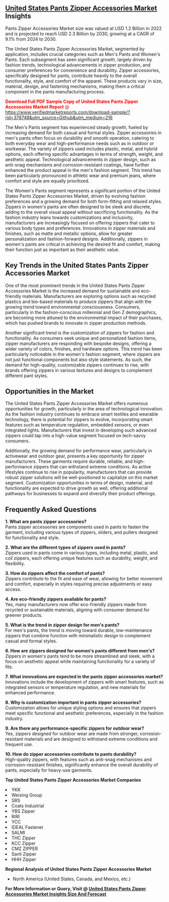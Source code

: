 <h2><a href="https://www.verifiedmarketreports.com/download-sample/?rid=378748&amp;utm_source=Github&amp;utm_medium=216" target="_blank">United States Pants Zipper Accessories Market</a> Insights</h2><p>Pants Zipper Accessories Market size was valued at USD 1.2 Billion in 2022 and is projected to reach USD 2.3 Billion by 2030, growing at a CAGR of 9.1% from 2024 to 2030.</p><p><p>The United States Pants Zipper Accessories Market, segmented by application, includes crucial categories such as Men's Pants and Women's Pants. Each subsegment has seen significant growth, largely driven by fashion trends, technological advancements in zipper production, and consumer preferences for convenience and durability. Zipper accessories, specifically designed for pants, contribute heavily to the overall functionality, style, and comfort of the apparel. These products vary in size, material, design, and fastening mechanisms, making them a critical component in the pants manufacturing process.</p><p><p><span class=""><span style="color: #ff0000;"><strong>Download Full PDF Sample Copy of United States Pants Zipper Accessories Market Report</strong> @ </span><a href="https://www.verifiedmarketreports.com/download-sample/?rid=378748&amp;utm_source=Github&amp;utm_medium=216" target="_blank">https://www.verifiedmarketreports.com/download-sample/?rid=378748&amp;utm_source=Github&amp;utm_medium=216</a></span></p></p><p>The Men's Pants segment has experienced steady growth, fueled by increasing demand for both casual and formal styles. Zipper accessories in men's pants often focus on durability and smooth operation, catering to both everyday wear and high-performance needs such as in outdoor or workwear. The variety of zippers used includes plastic, metal, and hybrid options, each offering specific advantages in terms of strength, weight, and aesthetic appeal. Technological advancements in zipper design, such as anti-snag mechanisms and corrosion-resistant coatings, have further enhanced the product appeal in the men's fashion segment. This trend has been particularly pronounced in athletic wear and premium jeans, where comfort and style are equally prioritized.</p><p>The Women's Pants segment represents a significant portion of the United States Pants Zipper Accessories Market, driven by evolving fashion preferences and a growing demand for both form-fitting and relaxed styles. Zippers in women's pants are often designed to be sleek and discrete, adding to the overall visual appeal without sacrificing functionality. As the fashion industry leans towards customizations and inclusivity, manufacturers are increasingly focused on offering zippers that cater to various body types and preferences. Innovations in zipper materials and finishes, such as matte and metallic options, allow for greater personalization and fashion-forward designs. Additionally, zippers in women's pants are critical in achieving the desired fit and comfort, making their function just as important as their aesthetic value.</p><h2>Key Trends in the United States Pants Zipper Accessories Market</h2><p>One of the most prominent trends in the United States Pants Zipper Accessories Market is the increased demand for sustainable and eco-friendly materials. Manufacturers are exploring options such as recycled plastics and bio-based materials to produce zippers that align with the growing trend toward environmental consciousness. Consumers, particularly in the fashion-conscious millennial and Gen Z demographics, are becoming more attuned to the environmental impact of their purchases, which has pushed brands to innovate in zipper production methods.</p><p>Another significant trend is the customization of zippers for fashion and functionality. As consumers seek unique and personalized fashion items, zipper manufacturers are responding with bespoke designs, offering a wider variety of colors, finishes, and hardware options. This trend has been particularly noticeable in the women's fashion segment, where zippers are not just functional components but also style statements. As such, the demand for high-quality, customizable zippers continues to rise, with brands offering zippers in various textures and designs to complement different pant styles.</p><h2>Opportunities in the Market</h2><p>The United States Pants Zipper Accessories Market offers numerous opportunities for growth, particularly in the area of technological innovation. As the fashion industry continues to embrace smart textiles and wearable technology, there is potential for zippers to evolve, incorporating smart features such as temperature regulation, embedded sensors, or even integrated lights. Manufacturers that invest in developing such advanced zippers could tap into a high-value segment focused on tech-savvy consumers.</p><p>Additionally, the growing demand for performance wear, particularly in activewear and outdoor gear, presents a key opportunity for zipper manufacturers. These garments require durable, reliable, and high-performance zippers that can withstand extreme conditions. As active lifestyles continue to rise in popularity, manufacturers that can provide robust zipper solutions will be well-positioned to capitalize on this market segment. Customization opportunities in terms of design, material, and functionality are expected to drive growth as well, offering additional pathways for businesses to expand and diversify their product offerings.</p><h2>Frequently Asked Questions</h2><p><strong>1. What are pants zipper accessories?</strong><br> Pants zipper accessories are components used in pants to fasten the garment, including various types of zippers, sliders, and pullers designed for functionality and style.</p><p><strong>2. What are the different types of zippers used in pants?</strong><br> Zippers used in pants come in various types, including metal, plastic, and coil zippers, each offering unique features such as durability, weight, and flexibility.</p><p><strong>3. How do zippers affect the comfort of pants?</strong><br> Zippers contribute to the fit and ease of wear, allowing for better movement and comfort, especially in styles requiring precise adjustments or easy access.</p><p><strong>4. Are eco-friendly zippers available for pants?</strong><br> Yes, many manufacturers now offer eco-friendly zippers made from recycled or sustainable materials, aligning with consumer demand for greener products.</p><p><strong>5. What is the trend in zipper design for men's pants?</strong><br> For men's pants, the trend is moving toward durable, low-maintenance zippers that combine function with minimalistic design to complement casual and formal styles.</p><p><strong>6. How are zippers designed for women's pants different from men's?</strong><br> Zippers in women's pants tend to be more streamlined and sleek, with a focus on aesthetic appeal while maintaining functionality for a variety of fits.</p><p><strong>7. What innovations are expected in the pants zipper accessories market?</strong><br> Innovations include the development of zippers with smart features, such as integrated sensors or temperature regulation, and new materials for enhanced performance.</p><p><strong>8. Why is customization important in pants zipper accessories?</strong><br> Customization allows for unique styling options and ensures that zippers meet specific functional and aesthetic preferences, especially in the fashion industry.</p><p><strong>9. Are there any performance-specific zippers for outdoor wear?</strong><br> Yes, zippers designed for outdoor wear are made from stronger, corrosion-resistant materials and are designed to withstand extreme conditions and frequent use.</p><p><strong>10. How do zipper accessories contribute to pants durability?</strong><br> High-quality zippers, with features such as anti-snag mechanisms and corrosion-resistant finishes, significantly enhance the overall durability of pants, especially for heavy-use garments.</p></p><p><strong>Top United States Pants Zipper Accessories Market Companies</strong></p><div data-test-id=""><p><li>YKK</li><li> Weixing Group</li><li> SBS</li><li> Coats Industrial</li><li> YBS Zipper</li><li> RIRI</li><li> YCC</li><li> IDEAL Fastener</li><li> SALMI</li><li> THC Zipper</li><li> KCC Zipper</li><li> CMZ ZIPPER</li><li> Sanli Zipper</li><li> HHH Zipper</li></p><div><strong>Regional Analysis of&nbsp;United States Pants Zipper Accessories Market</strong></div><ul><li dir="ltr"><p dir="ltr">North America&nbsp;(United States, Canada, and Mexico, etc.)</p></li></ul><p><strong>For More Information or Query, Visit @&nbsp;</strong><strong><a href="https://www.verifiedmarketreports.com/product/pants-zipper-accessories-market/?utm_source=Github&amp;utm_medium=216" target="_blank">United States Pants Zipper Accessories Market Insights Size And Forecast</a></strong></p></div>
